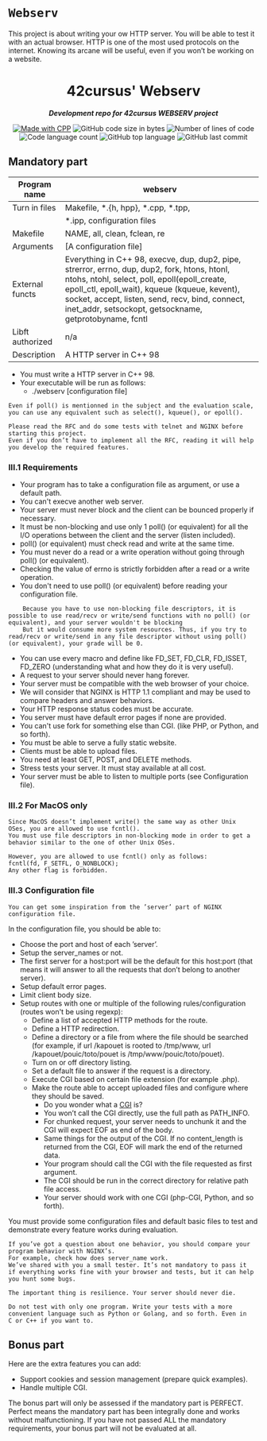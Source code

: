 # `Webserv`
This project is about writing your ow HTTP server. You will be able to test it with an actual browser. HTTP is one of the most used protocols on the internet. Knowing its arcane will be useful, even if you won’t be working on a website.



<h1 align="center">
	42cursus' Webserv 
</h1>

<p align="center">
	<b><i>Development repo for 42cursus WEBSERV project</i></b><br>

</p>

<p align="center">
    <a href="https://www.cplusplus.com/"><img alt="Made with CPP" src="https://img.shields.io/badge/Made%20with-C++-1f425f.svg"/></a>
    <img alt="GitHub code size in bytes" src="https://img.shields.io/github/languages/code-size/tonTed/42_webserv?color=lightblue" />
    <img alt="Number of lines of code" src="https://img.shields.io/tokei/lines/github/tonTed/42_webserv?color=critical" />
    <img alt="Code language count" src="https://img.shields.io/github/languages/count/tonTed/42_webserv?color=yellow" />
    <img alt="GitHub top language" src="https://img.shields.io/github/languages/top/tonTed/42_webserv?color=blue" />
    <img alt="GitHub last commit" src="https://img.shields.io/github/last-commit/tonTed/42_webserv?color=green" />
</p>

## Mandatory part

| Program name    | webserv                                     |
|-----------------|-----------------------------------          |
| Turn in files   | Makefile, *.{h, hpp}, *.cpp, *.tpp,         |
|                 | *.ipp, configuration files                  |
| Makefile        | NAME, all, clean, fclean, re                |
| Arguments       | [A configuration file]                      |
| External functs | Everything in C++ 98, execve, dup, dup2, pipe, strerror, errno, dup, dup2, fork, htons, htonl, ntohs, ntohl, select, poll, epoll(epoll_create, epoll_ctl, epoll_wait), kqueue (kqueue, kevent), socket, accept, listen, send, recv, bind, connect, inet_addr, setsockopt, getsockname, getprotobyname, fcntl                  |
| Libft authorized| n/a                                         |
| Description     | A HTTP server in C++ 98                     |

- You must write a HTTP server in C++ 98.
- Your executable will be run as follows:
    - ./webserv [configuration file]
````
Even if poll() is mentionned in the subject and the evaluation scale,
you can use any equivalent such as select(), kqueue(), or epoll().
````

````
Please read the RFC and do some tests with telnet and NGINX before
starting this project.
Even if you don’t have to implement all the RFC, reading it will help
you develop the required features.
````

### III.1 Requirements

- Your program has to take a configuration file as argument, or use a default path.
- You can't execve another web server.
- Your server must never block and the client can be bounced properly if necessary.
- It must be non-blocking and use only 1 poll() (or equivalent) for all the I/O operations between the client and the server (listen included).
- poll() (or equivalent) must check read and write at the same time.
- You must never do a read or a write operation without going through poll() (or equivalent).
- Checking the value of errno is strictly forbidden after a read or a write operation.
- You don't need to use poll() (or equivalent) before reading your configuration file.

```
    Because you have to use non-blocking file descriptors, it is possible to use read/recv or write/send functions with no poll() (or equivalent), and your server wouldn't be blocking
    But it would consume more system resources. Thus, if you try to read/recv or write/send in any file descriptor without using poll() (or equivalent), your grade will be 0.
```
- You can use every macro and define like FD_SET, FD_CLR, FD_ISSET, FD_ZERO (understanding what and how they do it is very useful).
- A request to your server should never hang forever.
- Your server must be compatible with the web browser of your choice.
- We will consider that NGINX is HTTP 1.1 compliant and may be used to compare headers and answer behaviors.
- Your HTTP response status codes must be accurate.
- You server must have default error pages if none are provided.
- You can't use fork for something else than CGI. (like PHP, or Python, and so forth).
- You must be able to serve a fully static website.
- Clients must be able to upload files.
- You need at least GET, POST, and DELETE methods.
- Stress tests your server. It must stay available at all cost.
- Your server must be able to listen to multiple ports (see Configuration file).



### III.2 For MacOS only

```
Since MacOS doesn’t implement write() the same way as other Unix
OSes, you are allowed to use fcntl().
You must use file descriptors in non-blocking mode in order to get a
behavior similar to the one of other Unix OSes.
```

```
However, you are allowed to use fcntl() only as follows:
fcntl(fd, F_SETFL, O_NONBLOCK);
Any other flag is forbidden.
```


### III.3 Configuration file

`
You can get some inspiration from the ’server’ part of NGINX configuration file.
`

In the configuration file, you should be able to:
- Choose the port and host of each ’server’.
- Setup the server_names or not.
- The first server for a host:port will be the default for this host:port (that means it will answer to all the requests that don’t belong to another server).
- Setup default error pages.
- Limit client body size.
- Setup routes with one or multiple of the following rules/configuration (routes won't be using regexp):
    - Define a list of accepted HTTP methods for the route.
    - Define a HTTP redirection.
    - Define a directory or a file from where the file should be searched (for example, if url /kapouet is rooted to /tmp/www, url /kapouet/pouic/toto/pouet is /tmp/www/pouic/toto/pouet).
    - Turn on or off directory listing.
    - Set a default file to answer if the request is a directory.
    - Execute CGI based on certain file extension (for example .php).
    - Make the route able to accept uploaded files and configure where they should be saved.
        - Do you  wonder what a [CGI](https://en.wikipedia.org/wiki/Common_Gateway_Interface) is?
        - You won’t call the CGI directly, use the full path as PATH_INFO.
        - For chunked request, your server needs to unchunk it and the CGI will expect EOF as end of the body.
        - Same things for the output of the CGI. If no content_length is returned from the CGI, EOF will mark the end of the returned data.
        - Your program should call the CGI with the file requested as first argument.
        - The CGI should be run in the correct directory for relative path file access.
        - Your server should work with one CGI (php-CGI, Python, and so forth).

You must provide some configuration files and default basic files to test and demonstrate every feature works during evaluation.

````
If you’ve got a question about one behavior, you should compare your
program behavior with NGINX’s.
For example, check how does server_name work.
We’ve shared with you a small tester. It’s not mandatory to pass it
if everything works fine with your browser and tests, but it can help
you hunt some bugs.
````

``
The important thing is resilience. Your server should never die.
``

````
Do not test with only one program. Write your tests with a more
convenient language such as Python or Golang, and so forth. Even in
C or C++ if you want to.
````


Bonus part
----------
Here are the extra features you can add:
- Support cookies and session management (prepare quick examples).
- Handle multiple CGI.

The bonus part will only be assessed if the mandatory part is PERFECT. Perfect means the mandatory part has been integrally done and works without malfunctioning. If you have not passed ALL the mandatory requirements, your bonus part will not be evaluated at all.
